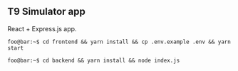 ## T9 Simulator app

React + Express.js app.

```console
foo@bar:~$ cd frontend && yarn install && cp .env.example .env && yarn start
````

```console
foo@bar:~$ cd backend && yarn install && node index.js
````